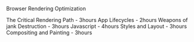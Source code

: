 Browser Rendering Optimization

The Critical Rendering Path - 3hours
App Lifecycles - 2hours
Weapons of jank Destruction - 3hours
Javascript - 4hours 
Styles and Layout - 3hours
Compositing and Painting - 3hours
